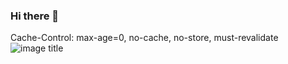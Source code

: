 ### Hi there 👋

<!--
**KhaoulaIB/KhaoulaIB** is a ✨ _special_ ✨ repository because its `README.md` (this file) appears on your GitHub profile.

Here are some ideas to get you started:

- 🔭 I’m currently working on ...
- 🌱 I’m currently learning ...
- 👯 I’m looking to collaborate on ...
- 🤔 I’m looking for help with ...
- 💬 Ask me about ...
- 📫 How to reach me: ...
- 😄 Pronouns: ...
- ⚡ Fun fact: ...
-->
Cache-Control: max-age=0, no-cache, no-store, must-revalidate
![image title](https://KhaoulaIB.com/counter.svg)


